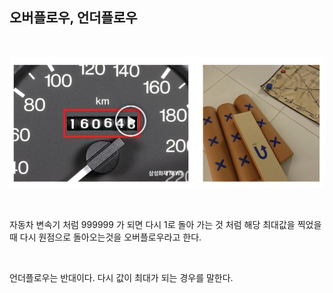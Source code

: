 ## 오버플로우, 언더플로우

<br/>

![이미지](/programming/img/오버플로우.PNG)

<br/>

자동차 변속기 처럼 999999 가 되면 다시 1로 돌아 가는 것 처럼 해당 최대값을 찍었을때
다시 원점으로 돌아오는것을 오버플로우라고 한다.

<br/>

언더플로우는 반대이다. 다시 값이 최대가 되는 경우를 말한다.
